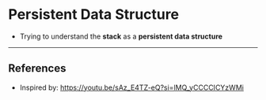 # Persistent Data Structure 
* Trying to understand the **stack** as a **persistent data structure**

---

## References
* Inspired by: https://youtu.be/sAz_E4TZ-eQ?si=lMQ_yCCCCICYzWMi
